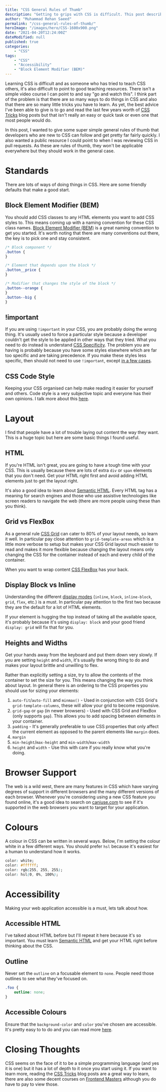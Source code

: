 ```yaml
---
title: "CSS General Rules of Thumb"
description: "Getting to grips with CSS is difficult. This post describes some general rules of thumb that can guide you down the right path to success."
author: "Muhammad Rehan Saeed"
permalink: "/css-general-rules-of-thumb/"
heroImage: "/images/hero/CSS-1600x900.png"
date: "2021-04-20T12:24:00Z"
dateModified: null
published: true
categories:
    - "CSS"
tags:
    - "CSS"
    - "Accessibility"
    - "Block Element Modifier (BEM)"
---
```


Learning CSS is difficult and as someone who has tried to teach CSS others, it's also difficult to point to good teaching resources. There isn't a simple video course I can point to and say "go and watch this". I think part of the problem is that there are so many ways to do things in CSS and also that there are so many little tricks you have to learn. As yet, the best advice I've been able to give is to go and read the last few years worth of [CSS Tricks](https://css-tricks.com/) blog posts but that isn't really an easy or quick task or even one that most people would do.

In this post, I wanted to give some super simple general rules of thumb that developers who are new to CSS can follow and get pretty far fairly quickly. I also wanted a public resource I could point to when I was reviewing CSS in pull requests. As these are rules of thumb, they won't be applicable everywhere but they should work in the general case.

# Standards

There are lots of ways of doing things in CSS. Here are some friendly defaults that make a good start.

## Block Element Modifier (BEM)

You should add CSS classes to any HTML elements you want to add CSS styles to. This means coming up with a naming convention for these CSS class names. [Block Element Modifier (BEM)](https://css-tricks.com/bem-101/) is a great naming convention to get you started. It's worth noting that there are many conventions out there, the key is to pick one and stay consistent.

```css
/* Block component */
.button {
}

/* Element that depends upon the block */
.button__price {
}

/* Modifier that changes the style of the block */
.button--orange {
}
.button--big {
}
```

## !important

If you are using `!important` in your CSS, you are probably doing the wrong thing. It's usually used to force a particular style because a developer couldn't get the style to be applied in other ways that they tried. What you need to do instead is understand [CSS Specificity](https://css-tricks.com/specifics-on-css-specificity/). The problem you are having is probably because you have some styles elsewhere which are far too specific and are taking precedence. If you make these styles less specific, then should not need to use `!important`, except [in a few cases](https://css-tricks.com/when-using-important-is-the-right-choice/).

## CSS Code Style

Keeping your CSS organised can help make reading it easier for yourself and others. Code style is a very subjective topic and everyone has their own opinions. I talk more about this [here](/system-for-grouping-and-sorting-css-properties/).

# Layout

I find that people have a lot of trouble laying out content the way they want. This is a huge topic but here are some basic things I found useful.

## HTML

If you're HTML isn't great, you are going to have a tough time with your CSS. This is usually because there are lots of extra `div` or `span` elements that you don't need. Get your HTML right first and avoid adding HTML elements just to get the layout right.

It's also a good idea to learn about [Semantic HTML](https://developer.mozilla.org/en-US/docs/Web/HTML/Element). Every HTML tag has a meaning for search engines and those who use assistive technologies like screen readers to navigate the web (there are more people using these than you think).

## Grid vs FlexBox

As a general rule [CSS Grid](https://css-tricks.com/snippets/css/complete-guide-grid/) can cater to 80% of your layout needs, so learn it well. In particular pay close attention to `grid-template-areas` which is a little more verbose to setup but makes your CSS Grid layout much easier to read and makes it more flexible because changing the layout means only changing the CSS for the container instead of each and every child of the container.

When you want to wrap content [CSS FlexBox](https://css-tricks.com/snippets/css/a-guide-to-flexbox/) has your back.

## Display Block vs Inline

Understanding the different [display modes](https://css-tricks.com/almanac/properties/d/display/) (`inline`, `block`, `inline-block`, `grid`, `flex`, etc.) is a must. In particular pay attention to the first two because they are the default for a lot of HTML elements.

If your element is hugging the top instead of taking all the available space, it's probably because it's using `display: block` and your good friend `display: grid` will fix that for you.

## Heights and Widths

Get your hands away from the keyboard and put them down very slowly. If you are setting `height` and `width`, it's usually the wrong thing to do and makes your layout brittle and unwilling to flex.

Rather than explicitly setting a size, try to allow the contents of the container to set the size for you. This means changing the way you think about layout. In general there is an ordering to the CSS properties you should use for sizing your elements:

1. `auto-fit`/`auto-fill` and `minmax()` - Used in conjunction with CSS Grid's `grid-template-columns`, these will allow your grid to become responsive.
2. `grid-gap` or `gap` (in newer browsers) - Used with CSS Grid and FlexBox (only supports `gap`). This allows you to add spacing between elements in your container.
3. `padding` - It's generally preferable to use CSS properties that only affect the current element as opposed to the parent elements like `margin` does.
4. `margin`
5. `min-height`/`max-height` and `min-width`/`max-width`
6. `height` and `width` - Use this with care if you really know what you're doing.

# Browser Support

The web is a wild west, there are many features in CSS which have varying degrees of support in different browsers and the many different versions of each browser. Whenever you're considering using a new CSS feature you found online, it's a good idea to search on [caniuse.com](https://caniuse.com/) to see if it's supported in the web browsers you want to target for your application.

# Colours

A colour in CSS can be written in several ways. Below, I'm setting the colour white in a few different ways. You should prefer `hsl` because it's easiest for a human to understand how it works.

```css
color: white;
color: #ffffff;
color: rgb(255, 255, 255);
color: hsl(0, 0%, 100%);
```

# Accessibility

Making your web application accessible is a must, lets talk about how.

## Accessible HTML

I've talked about HTML before but I'll repeat it here because it's so important. You must learn [Semantic HTML](https://developer.mozilla.org/en-US/docs/Web/HTML/Element) and get your HTML right before thinking about the CSS.

## Outline

Never set the `outline` on a focusable element to `none`. People need those outlines to see what they've focused on.

```css
.foo {
    outline: none;
}
```

## Accessible Colours

Ensure that the `background-color` and `color` you've chosen are accessible. It's pretty easy to to do and you can read more [here](https://css-tricks.com/understanding-web-accessibility-color-contrast-guidelines-and-ratios/).

# Closing Thoughts

CSS seems on the face of it to be a simple programming language (and yes it is one) but it has a lot of depth to it once you start using it. If you want to learn more, reading the [CSS Tricks](https://css-tricks.com/) blog posts are a great way to learn, there are also some decent courses on [Frontend Masters](https://frontendmasters.com/) although you do have to pay to view those.
